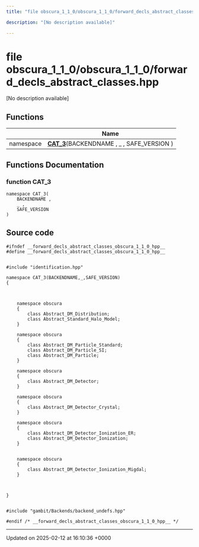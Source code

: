 ```yaml
---
title: "file obscura_1_1_0/obscura_1_1_0/forward_decls_abstract_classes.hpp"

description: "[No description available]"

---
```


# file obscura_1_1_0/obscura_1_1_0/forward_decls_abstract_classes.hpp

[No description available]

## Functions

|                | Name           |
| -------------- | -------------- |
| namespace | **[CAT_3](/documentation/code/files/obscura__1__1__0_2forward__decls__abstract__classes_8hpp/#function-cat-3)**(BACKENDNAME , _ , SAFE_VERSION ) |


## Functions Documentation

### function CAT_3

```
namespace CAT_3(
    BACKENDNAME ,
    _ ,
    SAFE_VERSION 
)
```




## Source code

```
#ifndef __forward_decls_abstract_classes_obscura_1_1_0_hpp__
#define __forward_decls_abstract_classes_obscura_1_1_0_hpp__


#include "identification.hpp"

namespace CAT_3(BACKENDNAME,_,SAFE_VERSION)
{
    
    
    
    namespace obscura
    {
        class Abstract_DM_Distribution;
        class Abstract_Standard_Halo_Model;
    }
    
    namespace obscura
    {
        class Abstract_DM_Particle_Standard;
        class Abstract_DM_Particle_SI;
        class Abstract_DM_Particle;
    }
    
    namespace obscura
    {
        class Abstract_DM_Detector;
    }
    
    namespace obscura
    {
        class Abstract_DM_Detector_Crystal;
    }
    
    namespace obscura
    {
        class Abstract_DM_Detector_Ionization_ER;
        class Abstract_DM_Detector_Ionization;
    }
    
    
    namespace obscura
    {
        class Abstract_DM_Detector_Ionization_Migdal;
    }
    
    
    
}


#include "gambit/Backends/backend_undefs.hpp"

#endif /* __forward_decls_abstract_classes_obscura_1_1_0_hpp__ */
```


-------------------------------

Updated on 2025-02-12 at 16:10:36 +0000
